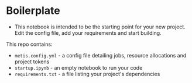 # Boilerplate
- This notebook is intended to be the starting point for your new project. Edit the config file, add your requirements and start building.

This repo contains:
- `metis.config.yml` - a config file detailing jobs, resource allocations and project tokens
- `startup.ipynb` - an empty notebook to run your code
- `requirements.txt` - a file listing your project's dependencies
